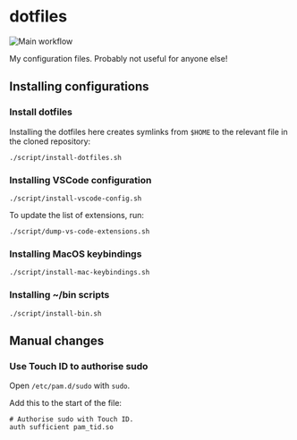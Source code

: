 # dotfiles

![Main workflow](https://github.com/snim2/dotfiles/actions/workflows/main.yml/badge.svg)


My configuration files. Probably not useful for anyone else!

## Installing configurations

### Install dotfiles

Installing the dotfiles here creates symlinks from `$HOME` to the relevant file in the cloned repository:

```shell
./script/install-dotfiles.sh
```

### Installing VSCode configuration

```shell
./script/install-vscode-config.sh
```

To update the list of extensions, run:

```script
./script/dump-vs-code-extensions.sh
```

### Installing MacOS keybindings

```shell
./script/install-mac-keybindings.sh
```

### Installing ~/bin scripts

```shell
./script/install-bin.sh
```

## Manual changes

### Use Touch ID to authorise sudo

Open `/etc/pam.d/sudo` with `sudo`.

Add this to the start of the file:

```shell
# Authorise sudo with Touch ID.
auth sufficient pam_tid.so
```
